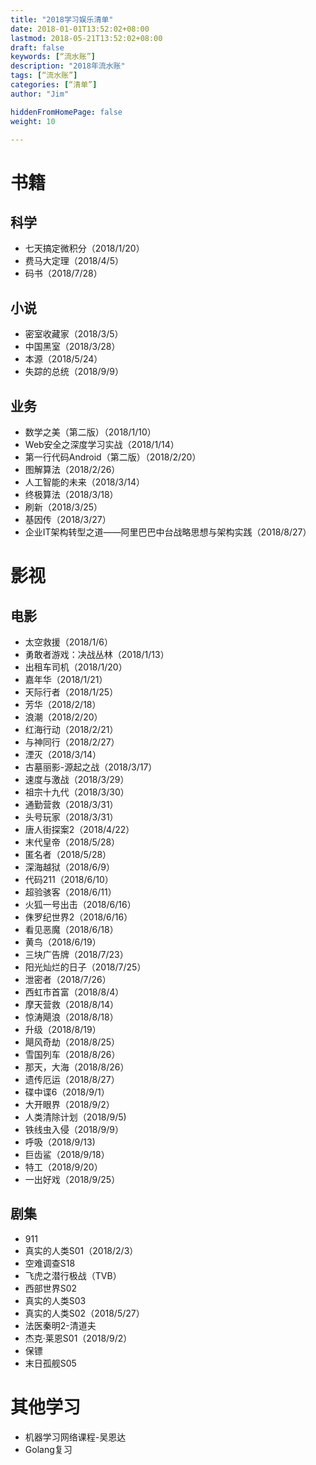 ```yaml
---
title: "2018学习娱乐清单"
date: 2018-01-01T13:52:02+08:00
lastmod: 2018-05-21T13:52:02+08:00
draft: false
keywords: [“流水账”]
description: "2018年流水账"
tags: [“流水账”]
categories: [“清单”]
author: "Jim"

hiddenFromHomePage: false
weight: 10

---
```


# 书籍

## 科学

* 七天搞定微积分（2018/1/20）
* 费马大定理（2018/4/5）
* 码书（2018/7/28）

## 小说

* 密室收藏家（2018/3/5）
* 中国黑室（2018/3/28） 
* 本源（2018/5/24）
* 失踪的总统（2018/9/9）

## 业务

* 数学之美（第二版）（2018/1/10）
* Web安全之深度学习实战（2018/1/14）
* 第一行代码Android（第二版）（2018/2/20）
* 图解算法（2018/2/26）
* 人工智能的未来（2018/3/14）
* 终极算法（2018/3/18）
* 刷新（2018/3/25）
* 基因传（2018/3/27）
* 企业IT架构转型之道——阿里巴巴中台战略思想与架构实践（2018/8/27）

# 影视

## 电影

* 太空救援（2018/1/6）
* 勇敢者游戏：决战丛林（2018/1/13）
* 出租车司机（2018/1/20）
* 嘉年华（2018/1/21）
* 天际行者（2018/1/25）
* 芳华（2018/2/18）
* 浪潮（2018/2/20）
* 红海行动（2018/2/21）
* 与神同行（2018/2/27）
* 湮灭（2018/3/14）
* 古墓丽影-源起之战（2018/3/17）
* 速度与激战（2018/3/29）
* 祖宗十九代（2018/3/30）
* 通勤营救（2018/3/31）
* 头号玩家（2018/3/31）
* 唐人街探案2（2018/4/22）
* 末代皇帝（2018/5/28）
* 匿名者（2018/5/28）
* 深海越狱（2018/6/9）
* 代码211（2018/6/10）
* 超验骇客（2018/6/11）
* 火狐一号出击（2018/6/16）
* 侏罗纪世界2（2018/6/16）
* 看见恶魔（2018/6/18）
* 黄鸟（2018/6/19）
* 三块广告牌（2018/7/23）
* 阳光灿烂的日子（2018/7/25）
* 泄密者（2018/7/26）
* 西虹市首富（2018/8/4）
* 摩天营救（2018/8/14）
* 惊涛飓浪（2018/8/18）
* 升级（2018/8/19）
* 飓风奇劫（2018/8/25）
* 雪国列车（2018/8/26）
* 那天，大海（2018/8/26）
* 遗传厄运（2018/8/27）
* 碟中谍6（2018/9/1）
* 大开眼界（2018/9/2）
* 人类清除计划（2018/9/5)
* 铁线虫入侵（2018/9/9）
* 呼吸（2018/9/13)
* 巨齿鲨（2018/9/18）
* 特工（2018/9/20）
* 一出好戏（2018/9/25）

## 剧集

* 911
* 真实的人类S01（2018/2/3）
* 空难调查S18
* 飞虎之潜行极战（TVB）
* 西部世界S02
* 真实的人类S03
* 真实的人类S02（2018/5/27）
* 法医秦明2-清道夫
* 杰克·莱恩S01（2018/9/2）
* 保镖
* 末日孤舰S05

# 其他学习

* ​机器学习网络课程-吴恩达
* Golang复习
